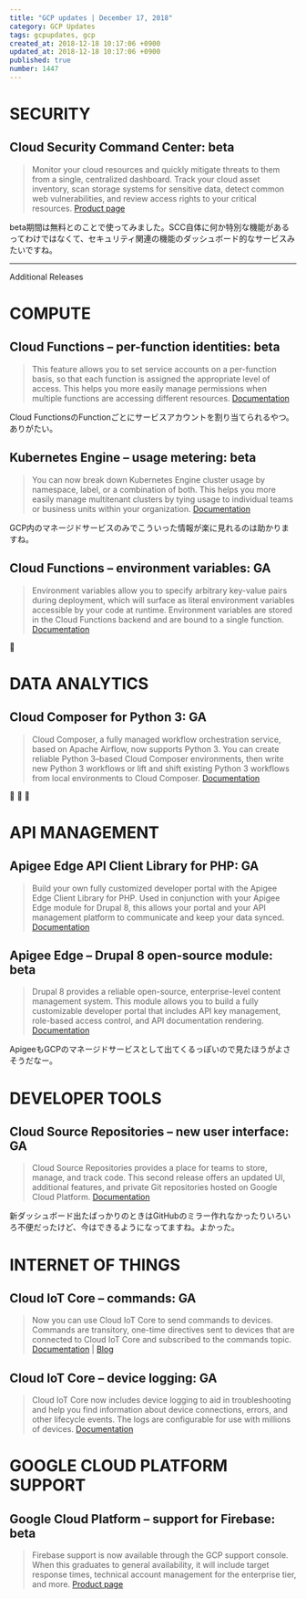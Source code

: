 ```yaml
---
title: "GCP updates | December 17, 2018"
category: GCP Updates
tags: gcpupdates, gcp
created_at: 2018-12-18 10:17:06 +0900
updated_at: 2018-12-18 10:17:06 +0900
published: true
number: 1447
---
```


# SECURITY

## Cloud Security Command Center: beta

> Monitor your cloud resources and quickly mitigate threats to them from a single, centralized dashboard. Track your cloud asset inventory, scan storage systems for sensitive data, detect common web vulnerabilities, and review access rights to your critical resources. [Product page](https://cloud.google.com/security-command-center/)

beta期間は無料とのことで使ってみました。SCC自体に何か特別な機能があるってわけではなくて、セキュリティ関連の機能のダッシュボード的なサービスみたいですね。



---

Additional Releases


# COMPUTE

## Cloud Functions – per-function identities: beta

> This feature allows you to set service accounts on a per-function basis, so that each function is assigned the appropriate level of access. This helps you more easily manage permissions when multiple functions are accessing different resources. [Documentation](https://cloud.google.com/functions/docs/securing/function-identity#per-function_identity)

Cloud FunctionsのFunctionごとにサービスアカウントを割り当てられるやつ。ありがたい。

## Kubernetes Engine – usage metering: beta

> You can now break down Kubernetes Engine cluster usage by namespace, label, or a combination of both. This helps you more easily manage multitenant clusters by tying usage to individual teams or business units within your organization. [Documentation](https://cloud.google.com/kubernetes-engine/docs/how-to/cluster-usage-metering)

GCP内のマネージドサービスのみでこういった情報が楽に見れるのは助かりますね。

## Cloud Functions – environment variables: GA

> Environment variables allow you to specify arbitrary key-value pairs during deployment, which will surface as literal environment variables accessible by your code at runtime. Environment variables are stored in the Cloud Functions backend and are bound to a single function. [Documentation](https://cloud.google.com/functions/docs/env-var)

:tada:

# DATA ANALYTICS

## Cloud Composer for Python 3: GA

> Cloud Composer, a fully managed workflow orchestration service, based on Apache Airflow, now supports Python 3. You can create reliable Python 3–based Cloud Composer environments, then write new Python 3 workflows or lift and shift existing Python 3 workflows from local environments to Cloud Composer. [Documentation](https://cloud.google.com/composer/docs/concepts/python-version)

:snake: :snake: :snake:

# API MANAGEMENT

## Apigee Edge API Client Library for PHP: GA

> Build your own fully customized developer portal with the Apigee Edge Client Library for PHP. Used in conjunction with your Apigee Edge module for Drupal 8, this allows your portal and your API management platform to communicate and keep your data synced. [Documentation](https://docs.apigee.com/release/notes/18112700-apigee-developer-portal-release-notes)

## Apigee Edge – Drupal 8 open-source module: beta

> Drupal 8 provides a reliable open-source, enterprise-level content management system. This module allows you to build a fully customizable developer portal that includes API key management, role-based access control, and API documentation rendering. [Documentation](https://docs.apigee.com/api-platform/publish/drupal/open-source-drupal-8)

ApigeeもGCPのマネージドサービスとして出てくるっぽいので見たほうがよさそうだなー。

# DEVELOPER TOOLS

## Cloud Source Repositories – new user interface: GA

> Cloud Source Repositories provides a place for teams to store, manage, and track code. This second release offers an updated UI, additional features, and private Git repositories hosted on Google Cloud Platform. [Documentation](https://cloud.google.com/source-repositories/docs/)

新ダッシュボード出たばっかりのときはGitHubのミラー作れなかったりいろいろ不便だったけど、今はできるようになってますね。よかった。

# INTERNET OF THINGS

## Cloud IoT Core – commands: GA

> Now you can use Cloud IoT Core to send commands to devices. Commands are transitory, one-time directives sent to devices that are connected to Cloud IoT Core and subscribed to the commands topic. [Documentation](https://cloud.google.com/iot/docs/how-tos/commands) | [Blog](https://cloud.google.com/blog/products/iot-devices/introducing-cloud-iot-core-commands-increased-flexibility-to-control-your-fleet-of-embedded-devices)



## Cloud IoT Core – device logging: GA

> Cloud IoT Core now includes device logging to aid in troubleshooting and help you find information about device connections, errors, and other lifecycle events. The logs are configurable for use with millions of devices. [Documentation](https://cloud.google.com/iot/docs/how-tos/logging-monitoring)


# GOOGLE CLOUD PLATFORM SUPPORT

## Google Cloud Platform – support for Firebase: beta

> Firebase support is now available through the GCP support console. When this graduates to general availability, it will include target response times, technical account management for the enterprise tier, and more. [Product page](https://cloud.google.com/support/)


